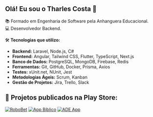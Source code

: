 ## Olá! Eu sou o Tharles Costa 👋

📚 Formado em Engenharia de Software pela Anhanguera Educacional.  
💻 Desenvolvedor Backend.

🛠️ **Tecnologias que utilizo:**  

- **Backend:** Laravel, Node.js, C#
- **Frontend:** Angular, Tailwind CSS, Flutter, TypeScript, Next.js
- **Banco de Dados:** PostgreSQL, MongoDB, Firebase, Redis  
- **Ferramentas:** Git, GitHub, Docker, Prisma, Axios  
- **Testes:** xUnit.net, NUnit, Jest  
- **Metodologias Ágeis:** Scrum, Kanban  
- **Gestão de Projetos:** Jira, Trello, Slack

## 🚀 Projetos publicados na Play Store:

[![RoboBet](https://play-lh.googleusercontent.com/WSZkzcca8XoloSD8K6Evs39LMamkAaGUAQH5n_iHTKEvH5ebVwbenH9CpOS6C3Jyx8Y=w40-h40-rw)](https://play.google.com/store/apps/details?id=br.com.robobet)
[![App Bíblico](https://play-lh.googleusercontent.com/fU4EKF__HDnO8zf0L-5TM7l3NX-ic37znWv21VQs9aJeAb3GcZKZwTK436EdMLldWw=w40-h40-rw)](https://play.google.com/store/apps/details?id=br.com.adebcomadesma.adeb)
[![ADE App](https://play-lh.googleusercontent.com/VeIs9Qfda03gkCw_nepIjyTa2NGQMUCzin6-uEgOWHyqxAbC3bRjLgClASAYXSgMTg=w40-h40-rw)](https://play.google.com/store/apps/details?id=br.com.alf.biblia_sagrada)
